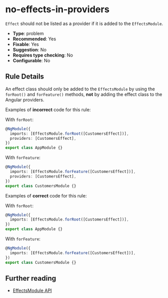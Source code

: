 # no-effects-in-providers

`Effect` should not be listed as a provider if it is added to the `EffectsModule`.

- **Type**: problem
- **Recommended**: Yes
- **Fixable**: Yes
- **Suggestion**: No
- **Requires type checking**: No
- **Configurable**: No

<!-- Everything above this generated, do not edit -->
<!-- MANUAL-DOC:START -->

## Rule Details

An effect class should only be added to the `EffectsModule` by using the `forRoot()` and `forFeature()` methods, **not** by adding the effect class to the Angular providers.

Examples of **incorrect** code for this rule:

With `forRoot`:

```ts
@NgModule({
  imports: [EffectsModule.forRoot([CustomersEffect])],
  providers: [CustomersEffect],
})
export class AppModule {}
```

With `forFeature`:

```ts
@NgModule({
  imports: [EffectsModule.forFeature([CustomersEffect])],
  providers: [CustomersEffect],
})
export class CustomersModule {}
```

Examples of **correct** code for this rule:

With `forRoot`:

```ts
@NgModule({
  imports: [EffectsModule.forRoot([CustomersEffect])],
})
export class AppModule {}
```

With `forFeature`:

```ts
@NgModule({
  imports: [EffectsModule.forFeature([CustomersEffect])],
})
export class CustomersModule {}
```

## Further reading

- [EffectsModule API](api/effects/EffectsModule)
